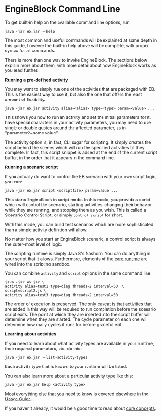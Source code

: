 # EngineBlock Command Line

To get built-in help on the available command line options, run

~~~
java -jar eb.jar --help
~~~

The most common and useful commands will be explained at some depth in this guide, however
the built-in help above will be complete, with proper syntax for all commands.

There is more than one way to invoke EngineBlock. The sections below explain more about them, with more detail about how EngineBlock works as you read further.

__Running a pre-defined activity__

You may want to simply run one of the activities that are packaged with EB. This is the easiest way to use it, but also the one that offers the least amount of flexibility.

~~~
java -jar eb.jar activity alias=<alias> type=<type> param=<value> ...
~~~

This shows you how to run an activity and set the initial parameters for it.
have special characters in your activity parameters, you may need to use single or double quotes around the affected parameter, as in "parameter2=some value".

The activity option is, in fact, CLI sugar for scripting. It simply creates the script behind the scenes which will run the specified activities till they complete. In fact, this script snippet
is added at the end of the current script buffer, in the order that it appears in the command line.

__Running a scenario script__

If you actually do want to control the EB scenario with your own script logic, you can:

~~~
java -jar eb.jar script <scriptfile> param=value ...
~~~

This starts EngineBlock in script mode. In this mode, you provide a script which will control the scenario, starting activities, changing their behavior while they are running, and stopping them as you wish. This is called a Scenario Control Script, or simply `control script` for short.


With this mode, you can build test scenarios which are more sophisticated than a simple activity definition will allow. 

No matter how you start an EngineBlock scenario, a control script is always the outer-most level of logic.

The scripting runtime is simply Java 8's Nashorn. You can do anything in your script that it allows. Furthermore, elements of the [core runtime](../content/concepts/index.md) are wired into the scripting sandbox. 

You can combine ``activity`` and ``script`` options in the same command line:

~~~
java -jar eb.jar \
activity alias=test1 type=diag threads=2 interval=50  \
script=script2.js \
activity alias=test3 type=diag threads=2 interval=50 
~~~

The order of execution is preserved. The only caveat is that activities that are added
in this way will be required to run completion before the scenario script exits. The point
at which they are inserted into the script buffer will determine when they are started. The
cycle parameter on each one will determine how many cycles it runs for before graceful exit.

__Learning about activities__

If you need to learn about what activity types are available in your runtime, their required parameters, etc, do this:

    java -jar eb.jar --list-activity-types
    
Each activity type that is known to your runtime will be listed.

You can also learn more about a particular activity type like this:
~~~
java -jar eb.jar help <activity type>
~~~

Most everything else that you need to know is covered elsewhere in the [Usage Guide](usage_guide.md). 

If you haven't already, it would be a good time to read about [core concepts](../content/concepts/index.md).

